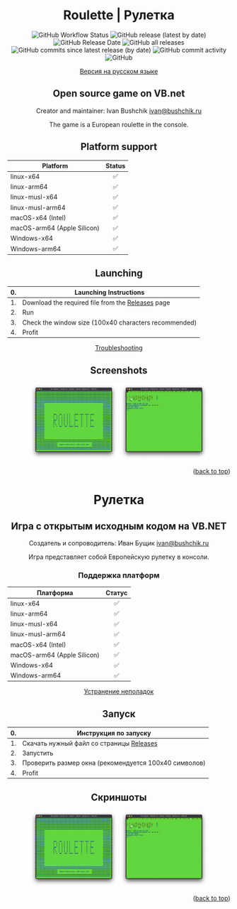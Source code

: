 <div id="top"></div>

<div align="center">
  <h1 align="center">Roulette | Рулетка</h3>
  <img alt="GitHub Workflow Status" src="https://img.shields.io/github/workflow/status/ivabus/roulette/checks">
  <img alt="GitHub release (latest by date)" src="https://img.shields.io/github/v/release/ivabus/roulette">
  <img alt="GitHub Release Date" src="https://img.shields.io/github/release-date/ivabus/roulette">
  <img alt="GitHub all releases" src="https://img.shields.io/github/downloads/ivabus/roulette/total">
  <img alt="GitHub commits since latest release (by date)" src="https://img.shields.io/github/commits-since/ivabus/roulette/latest">
  <img alt="GitHub commit activity" src="https://img.shields.io/github/commit-activity/m/ivabus/roulette">
  <img alt="GitHub" src="https://img.shields.io/github/license/ivabus/roulette">
  <p><a href="#rus">Версия на русском языке</a></p>
</div>

<div align="center">
  
  
  ## Open source game on VB.net

  Creator and maintainer: Ivan Bushchik <ivan@bushchik.ru>

  The game is a European roulette in the console.

  ## Platform support
  |Platform|Status|
  |---|:---:|
  |linux-x64|✅|
  |linux-arm64|✅|
  |linux-musl-x64|✅|
  |linux-musl-arm64|✅|
  |macOS-x64 (Intel)|✅|
  |macOS-arm64 (Apple Silicon)|✅|
  |Windows-x64| ✅ |
  |Windows-arm64| ✅ |

  ## Launching

  | 0. | Launching Instructions |
  |:---:|---|
  | 1. | Download the required file from the [Releases](https://github.com/ivabus/roulette/releases) page |
  | 2. | Run |
  | 3. | Check the window size (100x40 characters recommended) |
  | 4. | Profit |

  [Troubleshooting](./troubleshooting.md)
  
  ## Screenshots

  <img alt="Скриншот 1" src="screenshots/1.png" width="200"/>
  <img alt="Скриншот 2" src="screenshots/2.png" width="200"/>


  <p align="right">(<a href="#top">back to top</a>)</p>
  
  
  <div id="rus"></div>
  
  <h1>Рулетка</h1>
  
  <h2 align="center">Игра с открытым исходным кодом на VB.NET</h2>


  Создатель и сопроводитель: Иван Бущик <ivan@bushchik.ru>

  Игра представляет собой Европейскую рулетку в консоли.


  <h3 align="center">Поддержка платформ</h3>

  
  |Платформа|Статус|
  |---|:---:|
  |linux-x64|✅|
  |linux-arm64|✅|
  |linux-musl-x64|✅|
  |linux-musl-arm64|✅|
  |macOS-x64 (Intel)|✅|
  |macOS-arm64 (Apple Silicon)|✅|
  |Windows-x64| ✅ |
  |Windows-arm64| ✅ |

  [Устранение неполадок](./troubleshooting.md)

  ## Запуск
  | 0. | Инструкция по запуску |
  |:---:|---|
  | 1. | Скачать нужный файл со страницы [Releases](https://github.com/ivabus/roulette/releases) |
  | 2. | Запустить |
  | 3. | Проверить размер окна (рекомендуется 100х40 символов) |
  | 4. | Profit |

  ## Скриншоты

  <img alt="Скриншот 1" src="screenshots/1.png" width="200"/>
  <img alt="Скриншот 2" src="screenshots/2.png" width="200"/>

  <p align="right">(<a href="#top">back to top</a>)</p>

</div>
